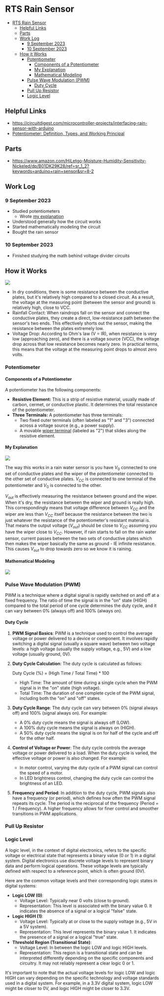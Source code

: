 # RTS Rain Sensor

- [RTS Rain Sensor](#rts-rain-sensor)
  - [Helpful Links](#helpful-links)
  - [Parts](#parts)
  - [Work Log](#work-log)
    - [9 September 2023](#9-september-2023)
    - [10 September 2023](#10-september-2023)
  - [How it Works](#how-it-works)
    - [Potentiometer](#potentiometer)
      - [Components of a Potentiometer](#components-of-a-potentiometer)
      - [My Explanation](#my-explanation)
      - [Mathematical Modeling](#mathematical-modeling)
    - [Pulse Wave Modulation (PWM)](#pulse-wave-modulation-pwm)
      - [Duty Cycle](#duty-cycle)
    - [Pull Up Resistor](#pull-up-resistor)
    - [Logic Level](#logic-level)

## Helpful Links

- https://circuitdigest.com/microcontroller-projects/interfacing-rain-sensor-with-arduino
- [Potentiometer: Definition, Types, and Working Principal](https://www.electrical4u.com/potentiometer/)

## Parts

- https://www.amazon.com/HiLetgo-Moisture-Humidity-Sensitivity-Nickeled/dp/B01DK29K28/ref=sr_1_2?keywords=arduino+rain+sensor&sr=8-2

## Work Log

### 9 September 2023

- Studied potentiometers
  - Wrote [my explanation](#my-explanation)
- Understood generally how the circuit works
- Started mathematically modeling the circuit
- Bought the rain sensor

### 10 September 2023

- Finished studying the math behind voltage divider circuits

## How it Works

![](images/2023-09-09-10-26-56.png)

- In dry conditions, there is some resistance between the conductive plates, but it's relatively high compared to a closed circuit. As a result, the voltage at the measuring point (between the sensor and ground) is relatively high, close to VCC.
- Rainfall Contact: When raindrops fall on the sensor and connect the conductive plates, they create a direct, low-resistance path between the sensor's two ends. This effectively shorts out the sensor, making the resistance between the plates extremely low.
- Voltage Drop: According to Ohm's law (V = IR), when resistance is very low (approaching zero), and there is a voltage source (VCC), the voltage drop across that low resistance becomes nearly zero. In practical terms, this means that the voltage at the measuring point drops to almost zero volts.

### Potentiometer

#### Components of a Potentiometer
A potentiometer has the following components:
- **Resistive Element:** This is a strip of resistive material, usually made of carbon, cermet, or conductive plastic. It determines the total resistance of the potentiometer.
- **Three Terminals:** A potentiometer has three terminals:
  - Two fixed outer terminals (often labeled as "1" and "3") connected across a voltage source (e.g., a power supply).
  - A movable [wiper terminal](#movable-wiper-terminal) (labeled as "2") that slides along the resistive element.

#### My Explanation

![](images/2023-09-09-21-01-18.png)

The way this works in a rain water sensor is you have $V_0$ connected to one set of conductive plates and the wiper of the potentiometer connected to the other set of conductive plates. $V_{CC}$ is connected to one terminal of the potentiometer and $V_0$ is connected to the other.

$V_{out}$ is effectively measuring the resistance between ground and the wiper. When it's dry, the resistance between the wiper and ground is really high. This correspondingly means that voltage difference between $V_{CC}$ and the wiper are less than $V_{CC}$ itself because the resistance between the two is just whatever the resistance of the potentiometer's resistant material is. That means the output voltage ($V_{out}$) should be close to $V_{CC}$ assuming you have the wiper close to $V_{CC}$. However, if rain starts to fall on the rain water sensor, current passes between the two sets of conductive plates which then makes the wiper basically the same as ground - IE infinite resistance. This causes $V_{out}$ to drop towards zero so we know it is raining.

#### Mathematical Modeling

![](images/2023-09-10-12-27-36.png)


### Pulse Wave Modulation (PWM)

PWM is a technique where a digital signal is rapidly switched on and off at a fixed frequency. The ratio of time the signal is in the "on" state (HIGH) compared to the total period of one cycle determines the duty cycle, and it can vary between 0% (always off) and 100% (always on).

#### Duty Cycle

1. **PWM Signal Basics**: PWM is a technique used to control the average voltage or power delivered to a device or component. It involves rapidly switching a digital signal (usually a square wave) between two voltage levels: a high voltage (usually the supply voltage, e.g., 5V) and a low voltage (usually ground, 0V).
2. **Duty Cycle Calculation**: The duty cycle is calculated as follows:
   
   Duty Cycle (%) = (High Time / Total Time) * 100

   - High Time: The amount of time during a single cycle when the PWM signal is in the "on" state (high voltage).
   - Total Time: The duration of one complete cycle of the PWM signal, including both the "on" and "off" states.
3. **Duty Cycle Range**: The duty cycle can vary between 0% (signal always off) and 100% (signal always on). For example:
   - A 0% duty cycle means the signal is always off (LOW).
   - A 100% duty cycle means the signal is always on (HIGH).
   - A 50% duty cycle means the signal is on for half of the cycle and off for the other half.
4. **Control of Voltage or Power**: The duty cycle controls the average voltage or power delivered to a load. When the duty cycle is varied, the effective voltage or power is also changed. For example:
   - In motor control, varying the duty cycle of a PWM signal can control the speed of a motor.
   - In LED brightness control, changing the duty cycle can control the brightness of an LED.
5. **Frequency and Period**: In addition to the duty cycle, PWM signals also have a frequency (or period), which defines how often the PWM signal repeats its cycle. The period is the reciprocal of the frequency (Period = 1 / Frequency). A higher frequency allows for finer control and smoother transitions in PWM applications.

### Pull Up Resistor

### Logic Level


A logic level, in the context of digital electronics, refers to the specific voltage or electrical state that represents a binary value (0 or 1) in a digital system. Digital electronics use discrete voltage levels to represent binary data and perform logical operations. These voltage levels are typically defined with respect to a reference point, which is often ground (0V).

Here are the common voltage levels and their corresponding logic states in digital systems:

- **Logic LOW (0)**:
  - Voltage Level: Typically near 0 volts (close to ground).
  - Representation: This level is associated with the binary value 0. It indicates the absence of a signal or a logical "false" state.
- **Logic HIGH (1)**:
  - Voltage Level: Typically at or close to the supply voltage (e.g., 5V in a 5V system).
  - Representation: This level represents the binary value 1. It indicates the presence of a signal or a logical "true" state.
- **Threshold Region (Transitional State)**:
  - Voltage Level: In between the logic LOW and logic HIGH levels.
  - Representation: This region is a transitional state and can be interpreted differently depending on the specific components and circuitry. It may not reliably represent a clear logic 0 or 1.

It's important to note that the actual voltage levels for logic LOW and logic HIGH can vary depending on the specific technology and voltage standards used in a digital system. For example, in a 3.3V digital system, logic LOW might be closer to 0V, and logic HIGH might be closer to 3.3V.